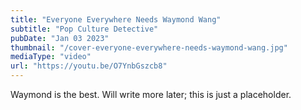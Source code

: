 ```yaml
---
title: "Everyone Everywhere Needs Waymond Wang"
subtitle: "Pop Culture Detective"
pubDate: "Jan 03 2023"
thumbnail: "/cover-everyone-everywhere-needs-waymond-wang.jpg"
mediaType: "video"
url: "https://youtu.be/O7YnbGszcb8"
---
```


Waymond is the best. Will write more later; this is just a placeholder.